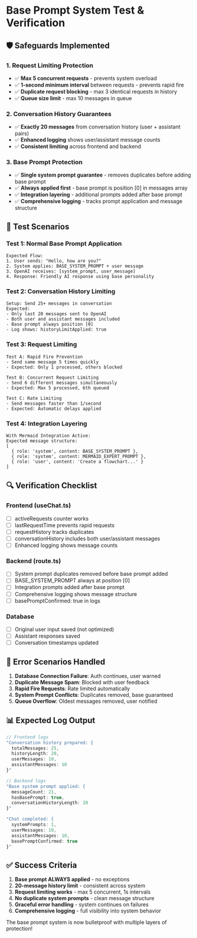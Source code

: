 # Base Prompt System Test & Verification

## 🛡️ **Safeguards Implemented**

### **1. Request Limiting Protection**
- ✅ **Max 5 concurrent requests** - prevents system overload
- ✅ **1-second minimum interval** between requests - prevents rapid fire
- ✅ **Duplicate request blocking** - max 3 identical requests in history
- ✅ **Queue size limit** - max 10 messages in queue

### **2. Conversation History Guarantees**
- ✅ **Exactly 20 messages** from conversation history (user + assistant pairs)
- ✅ **Enhanced logging** shows user/assistant message counts
- ✅ **Consistent limiting** across frontend and backend

### **3. Base Prompt Protection**
- ✅ **Single system prompt guarantee** - removes duplicates before adding base prompt
- ✅ **Always applied first** - base prompt is position [0] in messages array
- ✅ **Integration layering** - additional prompts added after base prompt
- ✅ **Comprehensive logging** - tracks prompt application and message structure

## 🧪 **Test Scenarios**

### **Test 1: Normal Base Prompt Application**
```
Expected Flow:
1. User sends: "Hello, how are you?"
2. System applies: BASE_SYSTEM_PROMPT + user message
3. OpenAI receives: [system_prompt, user_message]
4. Response: Friendly AI response using base personality
```

### **Test 2: Conversation History Limiting**
```
Setup: Send 25+ messages in conversation
Expected:
- Only last 20 messages sent to OpenAI
- Both user and assistant messages included
- Base prompt always position [0]
- Log shows: historyLimitApplied: true
```

### **Test 3: Request Limiting**
```
Test A: Rapid Fire Prevention
- Send same message 5 times quickly
- Expected: Only 1 processed, others blocked

Test B: Concurrent Request Limiting  
- Send 6 different messages simultaneously
- Expected: Max 5 processed, 6th queued

Test C: Rate Limiting
- Send messages faster than 1/second
- Expected: Automatic delays applied
```

### **Test 4: Integration Layering**
```
With Mermaid Integration Active:
Expected message structure:
[
  { role: 'system', content: BASE_SYSTEM_PROMPT },
  { role: 'system', content: MERMAID_EXPERT_PROMPT },
  { role: 'user', content: 'Create a flowchart...' }
]
```

## 🔍 **Verification Checklist**

### **Frontend (useChat.ts)**
- [ ] activeRequests counter works
- [ ] lastRequestTime prevents rapid requests  
- [ ] requestHistory tracks duplicates
- [ ] conversationHistory includes both user/assistant messages
- [ ] Enhanced logging shows message counts

### **Backend (route.ts)**
- [ ] System prompt duplicates removed before base prompt added
- [ ] BASE_SYSTEM_PROMPT always at position [0]
- [ ] Integration prompts added after base prompt
- [ ] Comprehensive logging shows message structure
- [ ] basePromptConfirmed: true in logs

### **Database**
- [ ] Original user input saved (not optimized)
- [ ] Assistant responses saved
- [ ] Conversation timestamps updated

## 🚨 **Error Scenarios Handled**

1. **Database Connection Failure**: Auth continues, user warned
2. **Duplicate Message Spam**: Blocked with user feedback
3. **Rapid Fire Requests**: Rate limited automatically
4. **System Prompt Conflicts**: Duplicates removed, base guaranteed
5. **Queue Overflow**: Oldest messages removed, user notified

## 📊 **Expected Log Output**

```javascript
// Frontend logs
"Conversation history prepared: {
  totalMessages: 25,
  historyLength: 20,
  userMessages: 10,
  assistantMessages: 10
}"

// Backend logs  
"Base system prompt applied: {
  messageCount: 21,
  hasBasePrompt: true,
  conversationHistoryLength: 20
}"

"Chat completed: {
  systemPrompts: 1,
  userMessages: 10, 
  assistantMessages: 10,
  basePromptConfirmed: true
}"
```

## ✅ **Success Criteria**

1. **Base prompt ALWAYS applied** - no exceptions
2. **20-message history limit** - consistent across system
3. **Request limiting works** - max 5 concurrent, 1s intervals
4. **No duplicate system prompts** - clean message structure
5. **Graceful error handling** - system continues on failures
6. **Comprehensive logging** - full visibility into system behavior

The base prompt system is now bulletproof with multiple layers of protection!